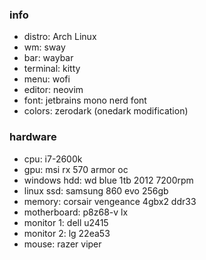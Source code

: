 ### info

- distro: Arch Linux
- wm: sway
- bar: waybar
- terminal: kitty
- menu: wofi
- editor: neovim
- font: jetbrains mono nerd font
- colors: zerodark (onedark modification)

### hardware

- cpu: i7-2600k
- gpu: msi rx 570 armor oc
- windows hdd: wd blue 1tb 2012 7200rpm
- linux ssd: samsung 860 evo 256gb
- memory: corsair vengeance 4gbx2 ddr33
- motherboard: p8z68-v lx
- monitor 1: dell u2415
- monitor 2: lg 22ea53
- mouse: razer viper
